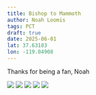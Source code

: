 ```yaml
---
title: Bishop to Mammoth
author: Noah Loomis
tags: PCT
draft: true
date: 2025-06-01
lat: 37.63183
lon: -119.04908
---
```


<script>
    import Image from '$lib/Image.svelte'
</script>


Thanks for being a fan,
Noah

<Image src="/img/me.jpg" caption="The morning of Whitney" />

<Image src="/img/whitney.jpg" caption="Going down Whitney" />

<Image src="/img/kms.jpg" caption="Leaving Kennedy Meadows" />

<Image src="/img/camp.jpg" caption="Hanging out at camp" />

<Image src="/img/mountains.jpg"/>